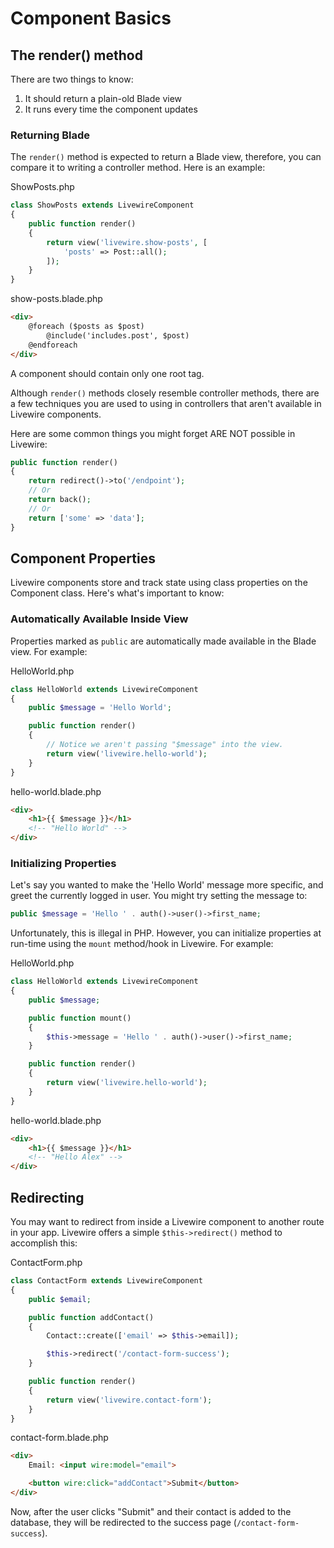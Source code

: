 # Component Basics

## The render() method

There are two things to know:

1) It should return a plain-old Blade view
2) It runs every time the component updates

### Returning Blade
The `render()` method is expected to return a Blade view, therefore, you can compare it to writing a controller method. Here is an example:

<div title="Component">
<div title="Component__class">

ShowPosts.php
```php
class ShowPosts extends LivewireComponent
{
    public function render()
    {
        return view('livewire.show-posts', [
            'posts' => Post::all();
        ]);
    }
}
```
</div>
<div title="Component__view">

show-posts.blade.php
```html
<div>
    @foreach ($posts as $post)
        @include('includes.post', $post)
    @endforeach
</div>
```
</div>
</div>

<div title="Warning"><div title="Warning__content">

A component should contain only one root tag.

</div></div>

<div title="Warning"><div title="Warning__content">

Although `render()` methods closely resemble controller methods, there are a few techniques you are used to using in controllers that aren't available in Livewire components.

Here are some common things you might forget ARE NOT possible in Livewire:

```php
public function render()
{
    return redirect()->to('/endpoint');
    // Or
    return back();
    // Or
    return ['some' => 'data'];
}
```
</div></div>

## Component Properties

Livewire components store and track state using class properties on the Component class. Here's what's important to know:

### Automatically Available Inside View

Properties marked as `public` are automatically made available in the Blade view. For example:

<div title="Component">
<div title="Component__class">

HelloWorld.php
```php
class HelloWorld extends LivewireComponent
{
    public $message = 'Hello World';

    public function render()
    {
        // Notice we aren't passing "$message" into the view.
        return view('livewire.hello-world');
    }
}
```
</div>
<div title="Component__view">

hello-world.blade.php
```html
<div>
    <h1>{{ $message }}</h1>
    <!-- "Hello World" -->
</div>
```
</div>
</div>

### Initializing Properties

Let's say you wanted to make the 'Hello World' message more specific, and greet the currently logged in user. You might try setting the message to:

```php
public $message = 'Hello ' . auth()->user()->first_name;
```

Unfortunately, this is illegal in PHP. However, you can initialize properties at run-time using the `mount` method/hook in Livewire. For example:

<div title="Component"><div title="Component__class">

HelloWorld.php
```php
class HelloWorld extends LivewireComponent
{
    public $message;

    public function mount()
    {
        $this->message = 'Hello ' . auth()->user()->first_name;
    }

    public function render()
    {
        return view('livewire.hello-world');
    }
}
```
</div>
<div title="Component__view">

hello-world.blade.php
```html
<div>
    <h1>{{ $message }}</h1>
    <!-- "Hello Alex" -->
</div>
```
</div>
</div>

## Redirecting

You may want to redirect from inside a Livewire component to another route in your app. Livewire offers a simple `$this->redirect()` method to accomplish this:

<div title="Component"><div title="Component__class">

ContactForm.php
```php
class ContactForm extends LivewireComponent
{
    public $email;

    public function addContact()
    {
        Contact::create(['email' => $this->email]);

        $this->redirect('/contact-form-success');
    }

    public function render()
    {
        return view('livewire.contact-form');
    }
}
```
</div>
<div title="Component__view">

contact-form.blade.php
```html
<div>
    Email: <input wire:model="email">

    <button wire:click="addContact">Submit</button>
</div>
```
</div>
</div>

Now, after the user clicks "Submit" and their contact is added to the database, they will be redirected to the success page (`/contact-form-success`).
